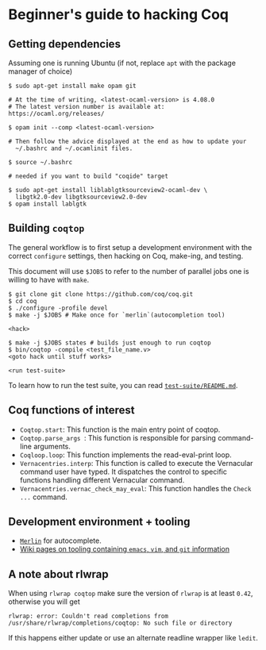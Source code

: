 # Beginner's guide to hacking Coq

## Getting dependencies

Assuming one is running Ubuntu (if not, replace `apt` with the package manager of choice)

```
$ sudo apt-get install make opam git

# At the time of writing, <latest-ocaml-version> is 4.08.0
# The latest version number is available at: https://ocaml.org/releases/

$ opam init --comp <latest-ocaml-version>

# Then follow the advice displayed at the end as how to update your
  ~/.bashrc and ~/.ocamlinit files.

$ source ~/.bashrc

# needed if you want to build "coqide" target

$ sudo apt-get install liblablgtksourceview2-ocaml-dev \
  libgtk2.0-dev libgtksourceview2.0-dev
$ opam install lablgtk
```

## Building `coqtop`
The general workflow is to first setup a development environment with
the correct `configure` settings, then hacking on Coq, make-ing, and testing.


This document will use `$JOBS` to refer to the number of parallel jobs one
is willing to have with `make`.


```
$ git clone git clone https://github.com/coq/coq.git
$ cd coq
$ ./configure -profile devel
$ make -j $JOBS # Make once for `merlin`(autocompletion tool)

<hack>

$ make -j $JOBS states # builds just enough to run coqtop
$ bin/coqtop -compile <test_file_name.v>
<goto hack until stuff works>

<run test-suite>
```

To learn how to run the test suite, you can read
[`test-suite/README.md`](../../test-suite/README.md).

## Coq functions of interest
- `Coqtop.start`: This function is the main entry point of coqtop.
- `Coqtop.parse_args `: This function is responsible for parsing command-line arguments.
- `Coqloop.loop`: This function implements the read-eval-print loop.
- `Vernacentries.interp`: This function is called to execute the Vernacular command user have typed.
                       It dispatches the control to specific functions handling different Vernacular command.
- `Vernacentries.vernac_check_may_eval`: This function handles the `Check ...` command.


## Development environment + tooling
- [`Merlin`](https://github.com/ocaml/merlin) for autocomplete.
- [Wiki pages on tooling containing `emacs`, `vim`, and `git` information](https://github.com/coq/coq/wiki/DevelSetup)

## A note about rlwrap

When using `rlwrap coqtop` make sure the version of `rlwrap` is at least
`0.42`, otherwise you will get

```
rlwrap: error: Couldn't read completions from /usr/share/rlwrap/completions/coqtop: No such file or directory
```

If this happens either update or use an alternate readline wrapper like `ledit`.
